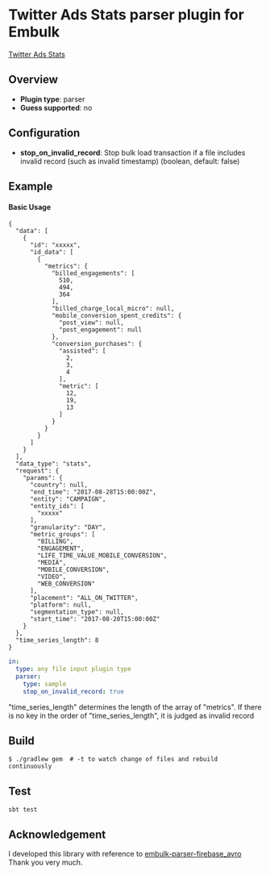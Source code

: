 # Twitter Ads Stats parser plugin for Embulk

[Twitter Ads Stats](https://developer.twitter.com/en/docs/ads/analytics/overview/metrics-and-segmentation)

## Overview

* **Plugin type**: parser
* **Guess supported**: no

## Configuration

- **stop_on_invalid_record**: Stop bulk load transaction if a file includes invalid record (such as invalid timestamp) (boolean, default: false)

## Example

#### Basic Usage

```
{
  "data": [
    {
      "id": "xxxxx",
      "id_data": [
        {
          "metrics": {
            "billed_engagements": [
              510,
              494,
              364
            ],
            "billed_charge_local_micro": null,
            "mobile_conversion_spent_credits": {
              "post_view": null,
              "post_engagement": null
            },
            "conversion_purchases": {
              "assisted": [
                2,
                3,
                4
              ],
              "metric": [
                12,
                19,
                13
              ]
            }
          }
        }
      ]
    }
  ],
  "data_type": "stats",
  "request": {
    "params": {
      "country": null,
      "end_time": "2017-08-28T15:00:00Z",
      "entity": "CAMPAIGN",
      "entity_ids": [
        "xxxxx"
      ],
      "granularity": "DAY",
      "metric_groups": [
        "BILLING",
        "ENGAGEMENT",
        "LIFE_TIME_VALUE_MOBILE_CONVERSION",
        "MEDIA",
        "MOBILE_CONVERSION",
        "VIDEO",
        "WEB_CONVERSION"
      ],
      "placement": "ALL_ON_TWITTER",
      "platform": null,
      "segmentation_type": null,
      "start_time": "2017-08-20T15:00:00Z"
    }
  },
  "time_series_length": 8
}
```

```yaml
in:
  type: any file input plugin type
  parser:
    type: sample
    stop_on_invalid_record: true
```

"time_series_length" determines the length of the array of "metrics".
If there is no key in the order of "time_series_length", it is judged as invalid record

## Build

```
$ ./gradlew gem  # -t to watch change of files and rebuild continuously
```

## Test

```
sbt test
```

## Acknowledgement

I developed this library with reference to [embulk-parser-firebase_avro](https://github.com/smdmts/embulk-parser-firebase_avro)
Thank you very much.
